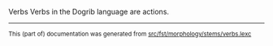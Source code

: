 Verbs
Verbs in the Dogrib language are actions.

* * *

<small>This (part of) documentation was generated from [src/fst/morphology/stems/verbs.lexc](https://github.com/giellalt/lang-dgr/blob/main/src/fst/morphology/stems/verbs.lexc)</small>
